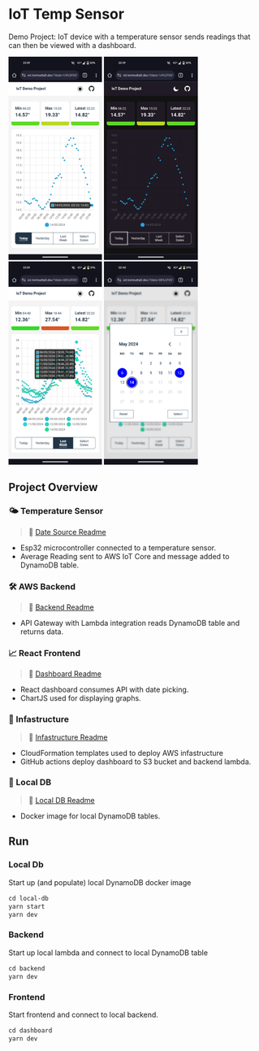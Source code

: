 # IoT Temp Sensor

Demo Project: IoT device with a temperature sensor sends readings that can then be viewed with a dashboard.

<div>
  <img
    src='./screenshots/light-theme-single.png'
    alt='Light theme single date'
    width="auto"
    height="400px"
  />
  <img
    src='./screenshots/dark-theme-single.png'
    alt='Dark theme single date'
    width="auto"
    height="400px"
  />
  <img
    src='./screenshots/light-theme-multiple.png'
    alt='Light theme multiple dates'
    width="auto"
    height="400px"
  />
  <img
    src='./screenshots/light-theme-calendar.png'
    alt='Light theme calendar'
    width="auto"
    height="400px"
  />
</div>
  
## Project Overview

### :sun_behind_small_cloud: Temperature Sensor

> :book: [Date Source Readme](/microcontroller/README.md)

- Esp32 microcontroller connected to a temperature sensor.
- Average Reading sent to AWS IoT Core and message added to DynamoDB table.

### 🛠️ AWS Backend

> :book: [Backend Readme](/backend/README.md)

- API Gateway with Lambda integration reads DynamoDB table and returns data.

### 📈 React Frontend

> :book: [Dashboard Readme](/dashboard/README.md)

- React dashboard consumes API with date picking.
- ChartJS used for displaying graphs.

### :bricks: Infastructure

> :book: [Infastructure Readme](/infastructure/README.md)

- CloudFormation templates used to deploy AWS infastructure
- GitHub actions deploy dashboard to S3 bucket and backend lambda.

### :bricks: Local DB

> :book: [Local DB Readme](/local-db/README.md)

- Docker image for local DynamoDB tables.

## Run

### Local Db

Start up (and populate) local DynamoDB docker image

```
cd local-db
yarn start
yarn dev
```

### Backend

Start up local lambda and connect to local DynamoDB table

```
cd backend
yarn dev
```

### Frontend

Start frontend and connect to local backend.

```
cd dashboard
yarn dev
```
